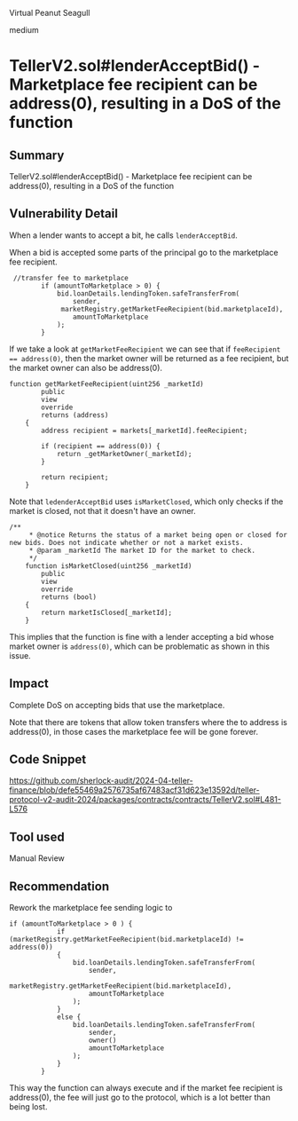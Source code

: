 Virtual Peanut Seagull

medium

# TellerV2.sol#lenderAcceptBid() - Marketplace fee recipient can be address(0), resulting in a DoS of the function

## Summary
TellerV2.sol#lenderAcceptBid() - Marketplace fee recipient can be address(0), resulting in a DoS of the function

## Vulnerability Detail
When a lender wants to accept a bit, he calls `lenderAcceptBid`.

When a bid is accepted some parts of the principal go to the marketplace fee recipient.

```solidity
 //transfer fee to marketplace
        if (amountToMarketplace > 0) {
            bid.loanDetails.lendingToken.safeTransferFrom(
                sender,
             marketRegistry.getMarketFeeRecipient(bid.marketplaceId),
                amountToMarketplace
            );
        }
```

If we take a look at `getMarketFeeRecipient` we can see that if `feeRecipient == address(0)`, then the market owner will be returned as a fee recipient, but the market owner can also be address(0).

```solidity
function getMarketFeeRecipient(uint256 _marketId)
        public
        view
        override
        returns (address)
    {
        address recipient = markets[_marketId].feeRecipient;

        if (recipient == address(0)) {
            return _getMarketOwner(_marketId);
        }

        return recipient;
    }
```

Note that `ledenderAcceptBid` uses `isMarketClosed`, which only checks if the market is closed, not that it doesn't have an owner.
```solidity
/**
     * @notice Returns the status of a market being open or closed for new bids. Does not indicate whether or not a market exists.
     * @param _marketId The market ID for the market to check.
     */
    function isMarketClosed(uint256 _marketId)
        public
        view
        override
        returns (bool)
    {
        return marketIsClosed[_marketId];
    }
```

This implies that the function is fine with a lender accepting a bid whose market owner is `address(0)`, which can be problematic as shown in this issue.

## Impact
Complete DoS on accepting bids that use the marketplace.

Note that there are tokens that allow token transfers where the to address is address(0), in those cases the marketplace fee will be gone forever.

## Code Snippet
https://github.com/sherlock-audit/2024-04-teller-finance/blob/defe55469a2576735af67483acf31d623e13592d/teller-protocol-v2-audit-2024/packages/contracts/contracts/TellerV2.sol#L481-L576

## Tool used
Manual Review

## Recommendation
Rework the marketplace fee sending logic to

```solidity
if (amountToMarketplace > 0 ) {
            if (marketRegistry.getMarketFeeRecipient(bid.marketplaceId) != address(0))
            {
                bid.loanDetails.lendingToken.safeTransferFrom(
                    sender,
                    marketRegistry.getMarketFeeRecipient(bid.marketplaceId),
                    amountToMarketplace
                );
            }
            else {
                bid.loanDetails.lendingToken.safeTransferFrom(
                    sender,
                    owner()
                    amountToMarketplace
                );
            }
        }
```

This way the function can always execute and if the market fee recipient is address(0), the fee will just go to the protocol, which is a lot better than being lost.
